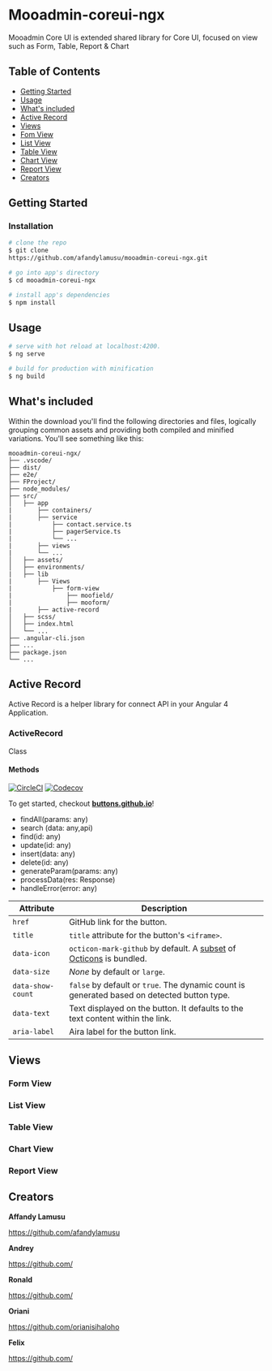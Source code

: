# Mooadmin-coreui-ngx
Mooadmin Core UI is extended shared library for Core UI, focused on view such as Form, Table, Report & Chart

## Table of Contents
* [Getting Started](#getting-started)
* [Usage](#usage)
* [What's included](#whats-included)
* [Active Record](#active-record)
* [Views](#Views)
* [Fom View](#form-view)
* [List View](#list-view)
* [Table View](#table-view)
* [Chart View](#chart-view)
* [Report View](#report-view)
* [Creators](#creators)

## Getting Started
### Installation

``` bash
# clone the repo
$ git clone 
https://github.com/afandylamusu/mooadmin-coreui-ngx.git 

# go into app's directory
$ cd mooadmin-coreui-ngx

# install app's dependencies
$ npm install
```

## Usage

``` bash
# serve with hot reload at localhost:4200.
$ ng serve

# build for production with minification
$ ng build
```
## What's included
Within the download you'll find the following directories and files, logically grouping common assets and providing both compiled and minified variations. You'll see something like this:

```
mooadmin-coreui-ngx/
├── .vscode/
├── dist/
├── e2e/
├── FProject/
├── node_modules/
├── src/
│   ├── app
|       ├── containers/
|       ├── service
|           ├── contact.service.ts
|           ├── pagerService.ts
|           └── ...
|       ├── views
|       └── ...
│   ├── assets/
│   ├── environments/
|   ├── lib
|       ├── Views
|           ├── form-view
|               ├── moofield/
|               ├── mooform/
|       ├── active-record   
│   ├── scss/
│   ├── index.html
│   └── ...
├── .angular-cli.json
├── ...
├── package.json
└── ...
```
## Active Record

Active Record is a helper library for connect API in your Angular 4 Application.

### ActiveRecord
 Class
 #### Methods



[![CircleCI](https://img.shields.io/circleci/project/github/ntkme/github-buttons.svg)](https://circleci.com/gh/ntkme/github-buttons)
[![Codecov](https://img.shields.io/codecov/c/github/ntkme/github-buttons.svg)](https://codecov.io/gh/ntkme/github-buttons)


To get started, checkout **[buttons.github.io](https://buttons.github.io)**!  

- findAll(params: any)                         
- search (data: any,api)                        
- find(id: any)                 
- update(id: any)               
- insert(data: any)             
- delete(id: any)               
- generateParam(params: any)    
- processData(res: Response)    
- handleError(error: any)       

| Attribute         | Description                                                                                                           |
| ---------         | -----------                                                                                                           |
| `href`            | GitHub link for the button.                                                                                           |
| `title`           | `title` attribute for the button's `<iframe>`.                                                                        |
| `data-icon`       | `octicon-mark-github` by default. A [subset](rollup.config.js) of [Octicons](https://octicons.github.com) is bundled. |
| `data-size`       | _None_ by default or `large`.                                                                                         |
| `data-show-count` | `false` by default or `true`. The dynamic count is generated based on detected button type.                           |
| `data-text`       | Text displayed on the button. It defaults to the text content within the link.                                        |
| `aria-label`      | Aira label for the button link.                                                                                       |

## Views
 ### Form View
 ### List View
 ### Table View
 ### Chart View
 ### Report View


## Creators
**Affandy Lamusu**

<https://github.com/afandylamusu>

**Andrey**

<https://github.com/>


**Ronald**

<https://github.com/>


**Oriani**

<https://github.com/orianisihaloho>

**Felix**

<https://github.com/>


